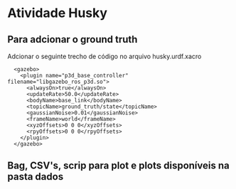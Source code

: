# Atividade Husky

## Para adcionar o ground truth
Adcionar o seguinte trecho de código no arquivo husky.urdf.xacro
```
  <gazebo>
    <plugin name="p3d_base_controller" filename="libgazebo_ros_p3d.so">
      <alwaysOn>true</alwaysOn>
      <updateRate>50.0</updateRate>
      <bodyName>base_link</bodyName>
      <topicName>ground_truth/state</topicName>
      <gaussianNoise>0.01</gaussianNoise>
      <frameName>world</frameName>
      <xyzOffsets>0 0 0</xyzOffsets>
      <rpyOffsets>0 0 0</rpyOffsets>
    </plugin>
  </gazebo>
  ```
  
  ## Bag, CSV's, scrip para plot e plots disponíveis na pasta dados
